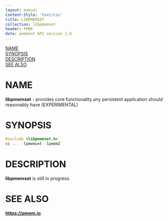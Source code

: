 ```yaml
---
layout: manual
Content-Style: 'text/css'
title: LIBPMEMSET
collection: libpmemset
header: PMDK
date: pmemset API version 1.0
...
```


[comment]: <> (SPDX-License-Identifier: BSD-3-Clause)
[comment]: <> (Copyright 2020, Intel Corporation)

[comment]: <> (libpmemset.7 -- man page for libpmemset)

[NAME](#name)<br />
[SYNOPSIS](#synopsis)<br />
[DESCRIPTION](#description)<br />
[SEE ALSO](#see-also)

# NAME #

**libpmemset** - provides core functionality any persistent application should reasonably have (EXPERIMENTAL)

# SYNOPSIS #

```c
#include <libpmemset.h>
cc ... -lpmemset -lpmem2
```

# DESCRIPTION #

**libpmemset** is still in progress.

# SEE ALSO #

**<https://pmem.io>**
